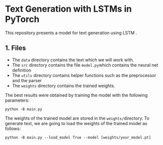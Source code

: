# Text Generation with LSTMs in PyTorch

This repository presents a model for text generation using LSTM . 


## 1. Files
- The ``data`` directory contains the text which we will work with. 
- The ``src`` directory contains the file ``model.py``which contains the neural net definition
- The ``utils`` directory contains helper functions such as the preprocessor and the parser
- The ``weights`` directory contains the trained weights.

The best results were obtained by training the model with the following parameters:
```
python -B main.py 
```
The weights of the trained model are stored in the ``weights/``directory. 
To generate text, we are going to load the weights of the trained model as follows:
```
python -B main.py --load_model True --model [weights/your_model.pt]
```


